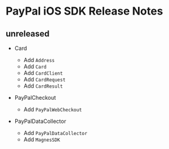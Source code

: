 
# PayPal iOS SDK Release Notes

## unreleased

* Card
  * Add `Address`
  * Add `Card`
  * Add `CardClient`
  * Add `CardRequest`
  * Add `CardResult`
  
* PayPalCheckout
  * Add `PayPalWebCheckout`

* PayPalDataCollector
  * Add `PayPalDataCollector`
  * Add `MagnesSDK`
